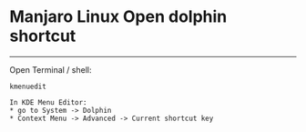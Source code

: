 # Manjaro Linux Open dolphin shortcut
<!-- date: 2019-09-23 00:00:00 -->
<!-- category: manjaro -->
<!-- tags: Manjaro, centos, linux, ict -->
***

Open Terminal / shell:

    kmenuedit

    In KDE Menu Editor:
    * go to System -> Dolphin
    * Context Menu -> Advanced -> Current shortcut key